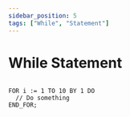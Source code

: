 ```yaml
---
sidebar_position: 5
tags: ["While", "Statement"]
---
```


# While Statement

```iecst

FOR i := 1 TO 10 BY 1 DO
  // Do something
END_FOR;

```
